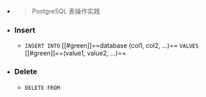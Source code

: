 - > PostgreSQL 表操作实践
- ### Insert
	- `INSERT INTO` [[#green]]==database (col1, col2, ...)== `VALUES` [[#green]]==(value1, value2, ...)==
- ### Delete
	- `DELETE FROM `